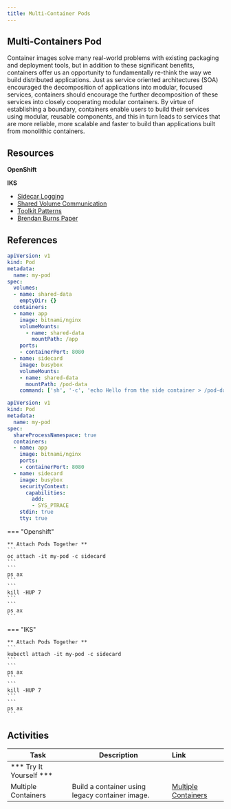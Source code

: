 ```yaml
---
title: Multi-Container Pods
---
```



## Multi-Containers Pod

Container images solve many real-world problems with existing packaging and deployment tools, but in addition to these significant benefits, containers offer us an opportunity to fundamentally re-think the way we build distributed applications. Just as service oriented architectures (SOA) encouraged the decomposition of applications into modular, focused services, containers should encourage the further decomposition of these services into closely cooperating modular containers.  By virtue of establishing a boundary, containers enable users to build their services using modular, reusable components, and this in turn leads to services that are more reliable, more scalable and faster to build than applications built from monolithic containers.

## Resources

**OpenShift**

**IKS**
- [Sidecar Logging](https://kubernetes.io/docs/concepts/cluster-administration/logging/#using-a-sidecar-container-with-the-logging-agent)
- [Shared Volume Communication](https://kubernetes.io/docs/tasks/access-application-cluster/communicate-containers-same-pod-shared-volume/)
- [Toolkit Patterns](https://kubernetes.io/blog/2015/06/the-distributed-system-toolkit-patterns/)
- [Brendan Burns Paper](https://static.googleusercontent.com/media/research.google.com/en//pubs/archive/45406.pdf)

## References

```yaml
apiVersion: v1
kind: Pod
metadata:
  name: my-pod
spec:
  volumes:
  - name: shared-data
    emptyDir: {}
  containers:
  - name: app
    image: bitnami/nginx
    volumeMounts:
      - name: shared-data
        mountPath: /app
    ports:
    - containerPort: 8080
  - name: sidecard
    image: busybox
    volumeMounts:
    - name: shared-data
      mountPath: /pod-data
    command: ['sh', '-c', 'echo Hello from the side container > /pod-data/index.html && sleep 3600']
```

```yaml
apiVersion: v1
kind: Pod
metadata:
  name: my-pod
spec:
  shareProcessNamespace: true
  containers:
  - name: app
    image: bitnami/nginx
    ports:
    - containerPort: 8080
  - name: sidecard
    image: busybox
    securityContext:
      capabilities:
        add:
        - SYS_PTRACE
    stdin: true
    tty: true
```

=== "Openshift"

    ** Attach Pods Together **  
    ```
    oc attach -it my-pod -c sidecard
    ```
    ```
    ps ax
    ```
    ```
    kill -HUP 7
    ```
    ```
    ps ax
    ```

=== "IKS"

    ** Attach Pods Together **
    ```
    kubectl attach -it my-pod -c sidecard
    ```
    ```
    ps ax
    ```
    ```
    kill -HUP 7
    ```
    ```
    ps ax
    ```


## Activities

| Task                            | Description         | Link        |
| --------------------------------| ------------------  |:----------- |
| *** Try It Yourself ***                         |         |         |   
| Multiple Containers | Build a container using legacy container image.| [Multiple Containers](../activities/labs/lab3) |
